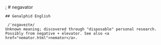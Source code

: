;
    # negavator

    ## Genalphid English

     /ˈnɛgəveɪtɚ/
    Unknown meaning; discovered through "disposable" personal research. Possibly from negative + elevator. See also <a href="nemator.html">nemator</a>.







